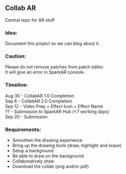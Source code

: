 ## Collab AR

Central repo for AR stuff

### Idea:
Document this project so we can blog about it.

### Caution:
Please do not remove patches from patch editor. <br/>
It will give an error in SparkAR console.

### Timeline:
Aug 30 - CollabAR 1.0 Completion <br/>
Sep 6 - CollabAR 2.0 Completion <br/>
Sep 12 - Video Prep + Effect Icon + Effect Name <br/>
?? - Submission to SparkAR Hub (<7 working days) <br/>
Sep 20 - Submission <br/>

### Requirements:

* Smoothen the drawing experience
* Bring up the drawing tools (draw, highlight and erase)
* Setup a background
* Be able to draw on the background
* Collaboratively draw
* Download the collab (png and/or pdf)